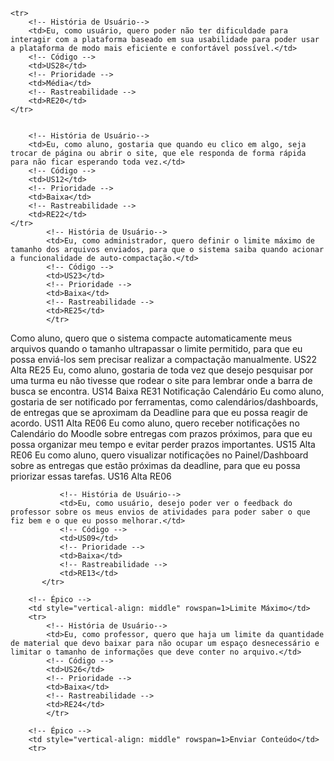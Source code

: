     <tr>
        <!-- História de Usuário-->
        <td>Eu, como usuário, quero poder não ter dificuldade para interagir com a plataforma baseado em sua usabilidade para poder usar a plataforma de modo mais eficiente e confortável possível.</td>
        <!-- Código -->
        <td>US28</td>
        <!-- Prioridade -->
        <td>Média</td>
        <!-- Rastreabilidade -->
        <td>RE20</td>
    </tr>


        <!-- História de Usuário-->
        <td>Eu, como aluno, gostaria que quando eu clico em algo, seja trocar de página ou abrir o site, que ele responda de forma rápida para não ficar esperando toda vez.</td>
        <!-- Código -->
        <td>US12</td>
        <!-- Prioridade -->
        <td>Baixa</td>
        <!-- Rastreabilidade -->
        <td>RE22</td>
    </tr>
            <!-- História de Usuário-->
            <td>Eu, como administrador, quero definir o limite máximo de tamanho dos arquivos enviados, para que o sistema saiba quando acionar a funcionalidade de auto-compactação.</td>
            <!-- Código -->
            <td>US23</td>
            <!-- Prioridade -->
            <td>Baixa</td>
            <!-- Rastreabilidade -->
            <td>RE25</td>
            </tr>

<tr>
            <!-- História de Usuário-->
        <td>Como aluno, quero que o sistema compacte automaticamente meus arquivos quando o tamanho ultrapassar o limite permitido, para que eu possa enviá-los sem precisar realizar a compactação manualmente.</td>
        <!-- Código -->
        <td>US22</td>
        <!-- Prioridade -->
        <td>Alta</td>
        <!-- Rastreabilidade -->
        <td>RE25</td>            
    </tr>
             <!-- História de Usuário-->
             <td>Eu, como aluno, gostaria de toda vez que desejo pesquisar por uma turma eu não tivesse que rodear o site para lembrar onde a barra de busca se encontra.</td>
             <!-- Código -->
             <td>US14</td>
             <!-- Prioridade -->
             <td>Baixa</td>
             <!-- Rastreabilidade -->
             <td>RE31</td>
         </tr>
          <!-- Tema -->
          <td style="vertical-align: middle" rowspan=3 >Notificação</td>
          <!-- Épico -->
          <td style="vertical-align: middle" rowspan=3>Calendário</td>
          <!-- História de Usuário-->
          <td>Eu como aluno, gostaria de ser notificado por ferramentas, como calendários/dashboards, de entregas que se aproximam da Deadline para que eu possa reagir de acordo.</td>
          <!-- Código -->
          <td>US11</td>
          <!-- Prioridade -->
          <td>Alta</td>
          <!-- Rastreabilidade -->
          <td>RE06</td>
      </tr>
          <!-- História de Usuário-->
          <td>Eu como aluno, quero receber notificações no Calendário do Moodle sobre entregas com prazos próximos, para que eu possa organizar meu tempo e evitar perder prazos importantes.</td>
          <!-- Código -->
          <td>US15</td>
          <!-- Prioridade -->
          <td>Alta</td>
          <!-- Rastreabilidade -->
          <td>RE06</td>
      </tr>
          </tr>
          <!-- História de Usuário-->
          <td>Eu como aluno, quero visualizar notificações no Painel/Dashboard sobre as entregas que estão próximas da deadline, para que eu possa priorizar essas tarefas.</td>
          <!-- Código -->
          <td>US16</td>
          <!-- Prioridade -->
          <td>Alta</td>
          <!-- Rastreabilidade -->
          <td>RE06</td>
      </tr>


               <!-- História de Usuário-->
               <td>Eu, como usuário, desejo poder ver o feedback do professor sobre os meus envios de atividades para poder saber o que fiz bem e o que eu posso melhorar.</td>
               <!-- Código -->
               <td>US09</td>
               <!-- Prioridade -->
               <td>Baixa</td>
               <!-- Rastreabilidade -->
               <td>RE13</td>
           </tr>
           
        <!-- Épico -->
        <td style="vertical-align: middle" rowspan=1>Limite Máximo</td>
        <tr>
            <!-- História de Usuário-->
            <td>Eu, como professor, quero que haja um limite da quantidade de material que devo baixar para não ocupar um espaço desnecessário e limitar o tamanho de informações que deve conter no arquivo.</td>
            <!-- Código -->
            <td>US26</td>
            <!-- Prioridade -->
            <td>Baixa</td>
            <!-- Rastreabilidade -->
            <td>RE24</td>
            </tr>

        <!-- Épico -->
        <td style="vertical-align: middle" rowspan=1>Enviar Conteúdo</td>
        <tr>